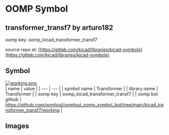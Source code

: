 # OOMP Symbol  
## transformer_transf7  by arturo182  
  
oomp key: oomp_kicad_transformer_transf7  
  
source repo at: [https://gitlab.com/kicad/libraries/kicad-symbols](https://gitlab.com/kicad/libraries/kicad-symbols)  
## Symbol  
  
[![working.png](working_600.png)](working.png)  
| name | value | 
| --- | --- | 
| symbol name | Transformer | 
| library name | Transformer | 
| oomp key | oomp_kicad_transformer_transf7 | 
| oomp bot github | https://github.com/oomlout/oomlout_oomp_symbol_bot/tree/main/kicad_transformer_transf7/working | 
## Images  
